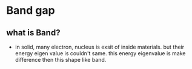 # Band gap

## what is **Band**?
  - in solid, many electron, nucleus is exsit of inside materials. but their energy eigen value is couldn't same. this energy eigenvalue is make difference then this shape like band.
